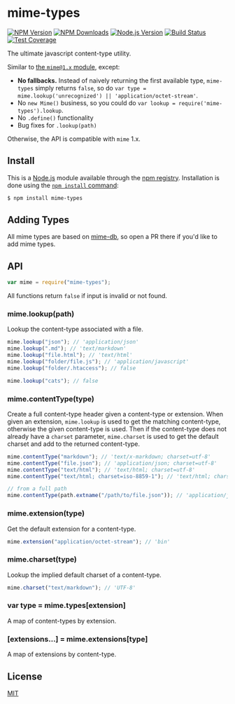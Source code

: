 # mime-types

[![NPM Version][npm-version-image]][npm-url]
[![NPM Downloads][npm-downloads-image]][npm-url]
[![Node.js Version][node-version-image]][node-version-url]
[![Build Status][ci-image]][ci-url]
[![Test Coverage][coveralls-image]][coveralls-url]

The ultimate javascript content-type utility.

Similar to [the `mime@1.x` module](https://www.npmjs.com/package/mime), except:

- **No fallbacks.** Instead of naively returning the first available type,
  `mime-types` simply returns `false`, so do
  `var type = mime.lookup('unrecognized') || 'application/octet-stream'`.
- No `new Mime()` business, so you could do `var lookup = require('mime-types').lookup`.
- No `.define()` functionality
- Bug fixes for `.lookup(path)`

Otherwise, the API is compatible with `mime` 1.x.

## Install

This is a [Node.js](https://nodejs.org/en/) module available through the
[npm registry](https://www.npmjs.com/). Installation is done using the
[`npm install` command](https://docs.npmjs.com/getting-started/installing-npm-packages-locally):

```sh
$ npm install mime-types
```

## Adding Types

All mime types are based on [mime-db](https://www.npmjs.com/package/mime-db),
so open a PR there if you'd like to add mime types.

## API

```js
var mime = require("mime-types");
```

All functions return `false` if input is invalid or not found.

### mime.lookup(path)

Lookup the content-type associated with a file.

```js
mime.lookup("json"); // 'application/json'
mime.lookup(".md"); // 'text/markdown'
mime.lookup("file.html"); // 'text/html'
mime.lookup("folder/file.js"); // 'application/javascript'
mime.lookup("folder/.htaccess"); // false

mime.lookup("cats"); // false
```

### mime.contentType(type)

Create a full content-type header given a content-type or extension.
When given an extension, `mime.lookup` is used to get the matching
content-type, otherwise the given content-type is used. Then if the
content-type does not already have a `charset` parameter, `mime.charset`
is used to get the default charset and add to the returned content-type.

```js
mime.contentType("markdown"); // 'text/x-markdown; charset=utf-8'
mime.contentType("file.json"); // 'application/json; charset=utf-8'
mime.contentType("text/html"); // 'text/html; charset=utf-8'
mime.contentType("text/html; charset=iso-8859-1"); // 'text/html; charset=iso-8859-1'

// from a full path
mime.contentType(path.extname("/path/to/file.json")); // 'application/json; charset=utf-8'
```

### mime.extension(type)

Get the default extension for a content-type.

```js
mime.extension("application/octet-stream"); // 'bin'
```

### mime.charset(type)

Lookup the implied default charset of a content-type.

```js
mime.charset("text/markdown"); // 'UTF-8'
```

### var type = mime.types[extension]

A map of content-types by extension.

### [extensions...] = mime.extensions[type]

A map of extensions by content-type.

## License

[MIT](LICENSE)

[ci-image]: https://badgen.net/github/checks/jshttp/mime-types/master?label=ci
[ci-url]: https://github.com/jshttp/mime-types/actions?query=workflow%3Aci
[coveralls-image]: https://badgen.net/coveralls/c/github/jshttp/mime-types/master
[coveralls-url]: https://coveralls.io/r/jshttp/mime-types?branch=master
[node-version-image]: https://badgen.net/npm/node/mime-types
[node-version-url]: https://nodejs.org/en/download
[npm-downloads-image]: https://badgen.net/npm/dm/mime-types
[npm-url]: https://npmjs.org/package/mime-types
[npm-version-image]: https://badgen.net/npm/v/mime-types
